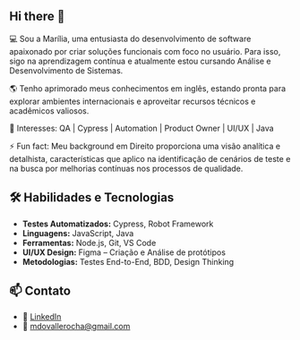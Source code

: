 ## Hi there 👋

💻 Sou a Marília, uma entusiasta do desenvolvimento de software apaixonado por criar soluções funcionais com foco no usuário. Para isso, sigo na aprendizagem contínua e atualmente estou cursando Análise e Desenvolvimento de Sistemas.

🌎 Tenho aprimorado meus conhecimentos em inglês, estando pronta para explorar ambientes internacionais e aproveitar recursos técnicos e acadêmicos valiosos.

🚀 Interesses:
 QA | Cypress | Automation | Product Owner | UI/UX | Java

⚡ Fun fact: Meu background em Direito proporciona uma visão analítica e detalhista, características que aplico na identificação de cenários de teste e na busca por melhorias contínuas nos processos de qualidade.


## 🛠️ Habilidades e Tecnologias

- **Testes Automatizados:** Cypress, Robot Framework 
- **Linguagens:** JavaScript, Java  
- **Ferramentas:** Node.js, Git, VS Code  
- **UI/UX Design:** Figma – Criação e Análise de protótipos  
- **Metodologias:** Testes End-to-End, BDD, Design Thinking


## 📫 Contato

- 💼 [LinkedIn](https://www.linkedin.com/in/mariliavalle/)
- 📧 mdovallerocha@gmail.com
